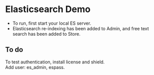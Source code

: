 ﻿# Elasticsearch Demo

- To run, first start your local ES server.  
- Elasticsearch re-indexing has been added to Admin,
and free text search has been added to Store.  

## To do
To test authentication, install license and shield.  
Add user: es_admin, espass.